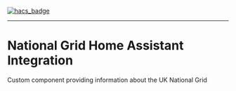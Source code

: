 [![hacs_badge](https://img.shields.io/badge/HACS-Custom-41BDF5.svg?style=for-the-badge)](https://github.com/hacs/integration)

---

# National Grid Home Assistant Integration
Custom component providing information about the UK National Grid